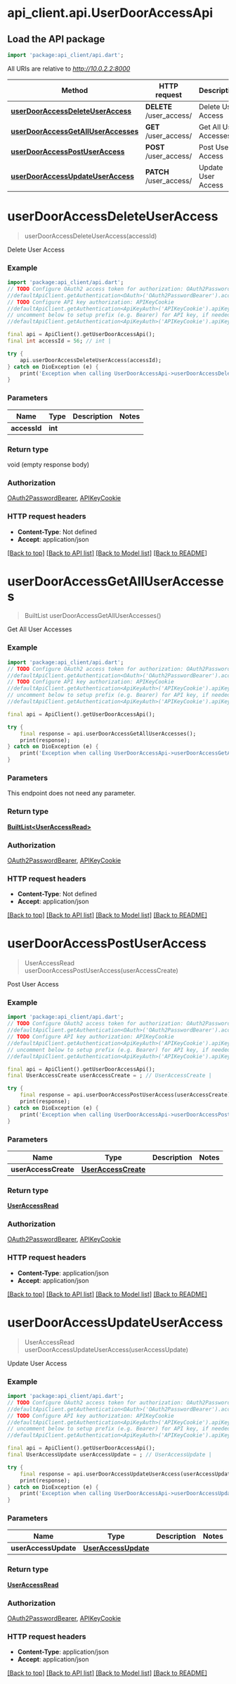 # api_client.api.UserDoorAccessApi

## Load the API package
```dart
import 'package:api_client/api.dart';
```

All URIs are relative to *http://10.0.2.2:8000*

Method | HTTP request | Description
------------- | ------------- | -------------
[**userDoorAccessDeleteUserAccess**](UserDoorAccessApi.md#userdooraccessdeleteuseraccess) | **DELETE** /user_access/ | Delete User Access
[**userDoorAccessGetAllUserAccesses**](UserDoorAccessApi.md#userdooraccessgetalluseraccesses) | **GET** /user_access/ | Get All User Accesses
[**userDoorAccessPostUserAccess**](UserDoorAccessApi.md#userdooraccesspostuseraccess) | **POST** /user_access/ | Post User Access
[**userDoorAccessUpdateUserAccess**](UserDoorAccessApi.md#userdooraccessupdateuseraccess) | **PATCH** /user_access/ | Update User Access


# **userDoorAccessDeleteUserAccess**
> userDoorAccessDeleteUserAccess(accessId)

Delete User Access

### Example
```dart
import 'package:api_client/api.dart';
// TODO Configure OAuth2 access token for authorization: OAuth2PasswordBearer
//defaultApiClient.getAuthentication<OAuth>('OAuth2PasswordBearer').accessToken = 'YOUR_ACCESS_TOKEN';
// TODO Configure API key authorization: APIKeyCookie
//defaultApiClient.getAuthentication<ApiKeyAuth>('APIKeyCookie').apiKey = 'YOUR_API_KEY';
// uncomment below to setup prefix (e.g. Bearer) for API key, if needed
//defaultApiClient.getAuthentication<ApiKeyAuth>('APIKeyCookie').apiKeyPrefix = 'Bearer';

final api = ApiClient().getUserDoorAccessApi();
final int accessId = 56; // int | 

try {
    api.userDoorAccessDeleteUserAccess(accessId);
} catch on DioException (e) {
    print('Exception when calling UserDoorAccessApi->userDoorAccessDeleteUserAccess: $e\n');
}
```

### Parameters

Name | Type | Description  | Notes
------------- | ------------- | ------------- | -------------
 **accessId** | **int**|  | 

### Return type

void (empty response body)

### Authorization

[OAuth2PasswordBearer](../README.md#OAuth2PasswordBearer), [APIKeyCookie](../README.md#APIKeyCookie)

### HTTP request headers

 - **Content-Type**: Not defined
 - **Accept**: application/json

[[Back to top]](#) [[Back to API list]](../README.md#documentation-for-api-endpoints) [[Back to Model list]](../README.md#documentation-for-models) [[Back to README]](../README.md)

# **userDoorAccessGetAllUserAccesses**
> BuiltList<UserAccessRead> userDoorAccessGetAllUserAccesses()

Get All User Accesses

### Example
```dart
import 'package:api_client/api.dart';
// TODO Configure OAuth2 access token for authorization: OAuth2PasswordBearer
//defaultApiClient.getAuthentication<OAuth>('OAuth2PasswordBearer').accessToken = 'YOUR_ACCESS_TOKEN';
// TODO Configure API key authorization: APIKeyCookie
//defaultApiClient.getAuthentication<ApiKeyAuth>('APIKeyCookie').apiKey = 'YOUR_API_KEY';
// uncomment below to setup prefix (e.g. Bearer) for API key, if needed
//defaultApiClient.getAuthentication<ApiKeyAuth>('APIKeyCookie').apiKeyPrefix = 'Bearer';

final api = ApiClient().getUserDoorAccessApi();

try {
    final response = api.userDoorAccessGetAllUserAccesses();
    print(response);
} catch on DioException (e) {
    print('Exception when calling UserDoorAccessApi->userDoorAccessGetAllUserAccesses: $e\n');
}
```

### Parameters
This endpoint does not need any parameter.

### Return type

[**BuiltList&lt;UserAccessRead&gt;**](UserAccessRead.md)

### Authorization

[OAuth2PasswordBearer](../README.md#OAuth2PasswordBearer), [APIKeyCookie](../README.md#APIKeyCookie)

### HTTP request headers

 - **Content-Type**: Not defined
 - **Accept**: application/json

[[Back to top]](#) [[Back to API list]](../README.md#documentation-for-api-endpoints) [[Back to Model list]](../README.md#documentation-for-models) [[Back to README]](../README.md)

# **userDoorAccessPostUserAccess**
> UserAccessRead userDoorAccessPostUserAccess(userAccessCreate)

Post User Access

### Example
```dart
import 'package:api_client/api.dart';
// TODO Configure OAuth2 access token for authorization: OAuth2PasswordBearer
//defaultApiClient.getAuthentication<OAuth>('OAuth2PasswordBearer').accessToken = 'YOUR_ACCESS_TOKEN';
// TODO Configure API key authorization: APIKeyCookie
//defaultApiClient.getAuthentication<ApiKeyAuth>('APIKeyCookie').apiKey = 'YOUR_API_KEY';
// uncomment below to setup prefix (e.g. Bearer) for API key, if needed
//defaultApiClient.getAuthentication<ApiKeyAuth>('APIKeyCookie').apiKeyPrefix = 'Bearer';

final api = ApiClient().getUserDoorAccessApi();
final UserAccessCreate userAccessCreate = ; // UserAccessCreate | 

try {
    final response = api.userDoorAccessPostUserAccess(userAccessCreate);
    print(response);
} catch on DioException (e) {
    print('Exception when calling UserDoorAccessApi->userDoorAccessPostUserAccess: $e\n');
}
```

### Parameters

Name | Type | Description  | Notes
------------- | ------------- | ------------- | -------------
 **userAccessCreate** | [**UserAccessCreate**](UserAccessCreate.md)|  | 

### Return type

[**UserAccessRead**](UserAccessRead.md)

### Authorization

[OAuth2PasswordBearer](../README.md#OAuth2PasswordBearer), [APIKeyCookie](../README.md#APIKeyCookie)

### HTTP request headers

 - **Content-Type**: application/json
 - **Accept**: application/json

[[Back to top]](#) [[Back to API list]](../README.md#documentation-for-api-endpoints) [[Back to Model list]](../README.md#documentation-for-models) [[Back to README]](../README.md)

# **userDoorAccessUpdateUserAccess**
> UserAccessRead userDoorAccessUpdateUserAccess(userAccessUpdate)

Update User Access

### Example
```dart
import 'package:api_client/api.dart';
// TODO Configure OAuth2 access token for authorization: OAuth2PasswordBearer
//defaultApiClient.getAuthentication<OAuth>('OAuth2PasswordBearer').accessToken = 'YOUR_ACCESS_TOKEN';
// TODO Configure API key authorization: APIKeyCookie
//defaultApiClient.getAuthentication<ApiKeyAuth>('APIKeyCookie').apiKey = 'YOUR_API_KEY';
// uncomment below to setup prefix (e.g. Bearer) for API key, if needed
//defaultApiClient.getAuthentication<ApiKeyAuth>('APIKeyCookie').apiKeyPrefix = 'Bearer';

final api = ApiClient().getUserDoorAccessApi();
final UserAccessUpdate userAccessUpdate = ; // UserAccessUpdate | 

try {
    final response = api.userDoorAccessUpdateUserAccess(userAccessUpdate);
    print(response);
} catch on DioException (e) {
    print('Exception when calling UserDoorAccessApi->userDoorAccessUpdateUserAccess: $e\n');
}
```

### Parameters

Name | Type | Description  | Notes
------------- | ------------- | ------------- | -------------
 **userAccessUpdate** | [**UserAccessUpdate**](UserAccessUpdate.md)|  | 

### Return type

[**UserAccessRead**](UserAccessRead.md)

### Authorization

[OAuth2PasswordBearer](../README.md#OAuth2PasswordBearer), [APIKeyCookie](../README.md#APIKeyCookie)

### HTTP request headers

 - **Content-Type**: application/json
 - **Accept**: application/json

[[Back to top]](#) [[Back to API list]](../README.md#documentation-for-api-endpoints) [[Back to Model list]](../README.md#documentation-for-models) [[Back to README]](../README.md)

